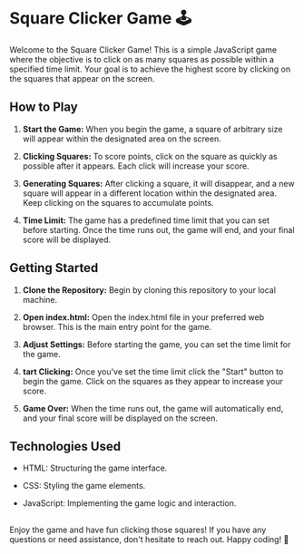 # Square Clicker Game :joystick:

Welcome to the Square Clicker Game! This is a simple JavaScript game where the objective is to click on as many squares as possible within a specified time limit. Your goal is to achieve the highest score by clicking on the squares that appear on the screen.

## How to Play

1. **Start the Game:** When you begin the game, a square of arbitrary size will appear within the designated area on the screen.

2. **Clicking Squares:** To score points, click on the square as quickly as possible after it appears. Each click will increase your score.

3. **Generating Squares:** After clicking a square, it will disappear, and a new square will appear in a different location within the designated area. Keep clicking on the squares to accumulate points.

4. **Time Limit:** The game has a predefined time limit that you can set before starting. Once the time runs out, the game will end, and your final score will be displayed.


## Getting Started

1. **Clone the Repository:** Begin by cloning this repository to your local machine.

2. **Open index.html:** Open the index.html file in your preferred web browser. This is the main entry point for the game.

3. **Adjust Settings:** Before starting the game, you can set the time limit for the game. 

4. **tart Clicking:** Once you've set the time limit click the "Start" button to begin the game. Click on the squares as they appear to increase your score.

5. **Game Over:** When the time runs out, the game will automatically end, and your final score will be displayed on the screen.


## Technologies Used

+ HTML: Structuring the game interface.


+ CSS: Styling the game elements.
  
+ JavaScript: Implementing the game logic and interaction.


##

Enjoy the game and have fun clicking those squares! If you have any questions or need assistance, don't hesitate to reach out. Happy coding! 🚀
